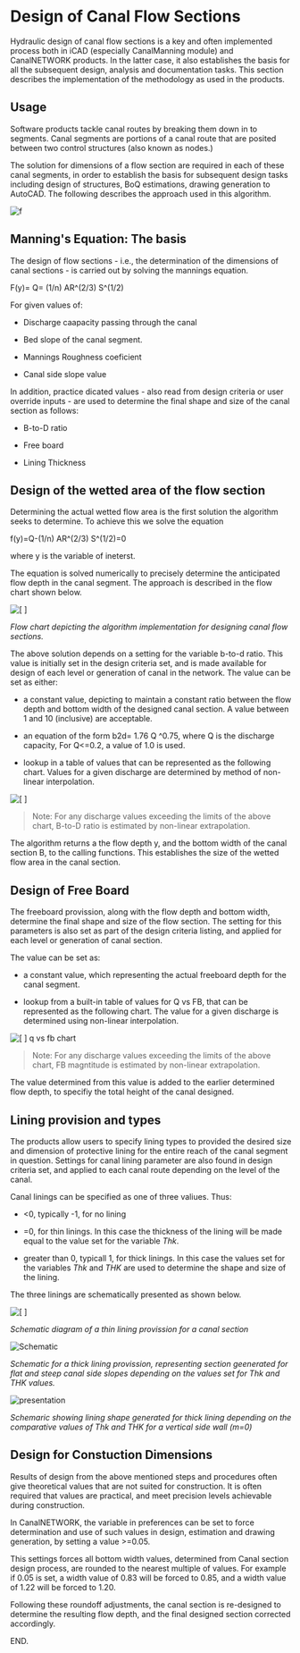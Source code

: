 # Design of Canal Flow Sections

Hydraulic design of canal flow sections is a key and often implemented process both in iCAD (especially CanalManning module) and CanalNETWORK products. In the latter case, it also establishes the basis for all the subsequent design, analysis and documentation tasks. This section describes the implementation of the methodology as used in the products.



## Usage

Software products tackle canal routes by breaking them down in to segments. Canal segments are portions of a canal route that are posited between two control structures (also known as nodes.) 



The solution for dimensions of a flow section are required in each of these canal segments, in order to establish the basis for subsequent design tasks including design of structures, BoQ estimations, drawing generation to AutoCAD. The following describes the approach used in this algorithm.



![f](Images/floswsec1.jpg)

## Manning's Equation: The basis

The design of flow sections - i.e., the determination of the dimensions of canal sections - is carried out by solving the mannings equation.



F(y)= Q= (1/n) AR^(2/3) S^(1/2)



For given values of:

* Discharge caapacity passing through the canal

* Bed slope of the canal segment.

* Mannings Roughness coeficient

* Canal side slope value



In addition, practice dicated values - also read from design criteria or user override inputs - are used to determine the final shape and size of the canal section as follows:

* B-to-D ratio

* Free board

* Lining Thickness



## Design of the wetted area of the flow section

Determining the actual wetted flow area is the first solution the algorithm seeks to determine. To achieve this we solve the equation

f(y)=Q-(1/n) AR^(2/3) S^(1/2)=0

where y is the variable of ineterst.

The equation is solved numerically to precisely determine the anticipated flow depth in the canal segment. The approach is described in the flow chart shown below.



![[  ] ](Images/Flowchart.jpg)

*Flow chart depicting the algorithm implementation for designing canal flow sections.*



The above solution depends on a setting for the variable b-to-d ratio. This value is initially set in the design criteria set, and is made available for design of each level or generation of canal in the network. The value can be set as either:

* a constant value, depicting to maintain a constant ratio between the flow depth and bottom width of the designed canal section. A value between 1 and 10 (inclusive) are acceptable. 

* an equation of the form b2d=  1.76 Q ^0.75, where Q is the discharge capacity, For Q<=0.2, a value of 1.0 is used.
  
  

* lookup in a table of values that can be represented as the following chart. Values for a given discharge are determined by method of non-linear interpolation.



![[  ]](Images/b2dvsq.png) 

> Note: For any discharge values exceeding the limits of the above chart, B-to-D ratio is estimated by non-linear extrapolation.

The algorithm returns a the flow depth y, and the bottom width of the canal section B, to the calling functions. This establishes the size of the wetted flow area in the canal section.



## Design of Free Board

The freeboard provission, along with the flow depth and bottom width, determine the final shape and size of the flow section. The setting for this parameters is also set as part of the design criteria listing, and applied for each level or generation of canal section. 

The value can be set as:

* a constant value, which representing the actual freeboard depth for the canal segment.

* lookup from a built-in table of values for Q vs FB, that can be represented as the following chart. The value for a given discharge is determined using non-linear interpolation.

![[   ] q vs fb chart](Images/fbvsq.PNG)

> Note: For any discharge values exceeding the limits of the above chart, FB magntitude is estimated by non-linear extrapolation.


The value determined from this value is added to the earlier determined flow depth, to specifiy the total height of the canal designed.



## Lining provision and types

The products allow users to specify lining types to provided the desired size and dimension of protective lining for the entire reach of the canal segment in question. Settings for canal lining parameter are also found in design criteria set, and applied to each canal route depending on the level of the canal.



Canal linings can be specified as one of three valiues. Thus:

* <0, typically -1, for no lining

* =0, for thin linings. In this case the thickness of the lining will be made equal to the value set for the variable *Thk*.

* greater than 0, typicall 1, for thick linings. In this case the values set for the variables *Thk* and *THK* are used to determine the shape and size of the lining.



The three linings are schematically presented as shown below.



![[  ]](Images/Lining0.jpg) 

*Schematic diagram of a thin lining provission for a canal section*



![Schematic](Images/Lining2.jpg) 

*Schematic for a thick lining provission, representing section geenerated for flat and steep canal side slopes depending on the values set for Thk and THK values.*



![presentation](Images/Lining3.jpg) 

*Schemaric showing lining shape generated for thick lining depending on the comparative values of Thk and THK for a vertical side wall (m=0)*







## Design for Constuction Dimensions

Results of design from the above mentioned steps and procedures often give theoretical values that are not suited for construction. It is often required that values are practical, and meet precision levels achievable during construction.



In CanalNETWORK, the variable in preferences can be set to force determination and use of such values in design, estimation and drawing generation, by setting a value >=0.05. 

This settings forces all bottom width values, determined from Canal section design process, are rounded to the nearest multiple of values. For example if 0.05 is set, a width value of 0.83 will be forced to 0.85, and a width value of 1.22 will be forced to 1.20.



Following these roundoff adjustments, the canal section is re-designed to determine the resulting flow depth, and the final designed section corrected accordingly.





END.
















